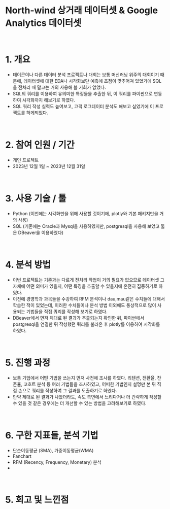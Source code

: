 # North-wind 상거래 데이터셋 & Google Analytics 데이터셋

<br />


# 1. 개요

* 데이콘이나 다른 데이터 분석 프로젝트나 대회는 보통 머신러닝 위주의 대회이기 때문에, 데이터셋에 대한 EDA나 시각화보단 예측에 초점이 맞추어져 있었기에 SQL을 전처리 때 말고는 거의 사용해 볼 기회가 없었다.
* SQL의 쿼리를 이용하여 유의미한 특징들을 추출한 뒤, 이 쿼리를 파이썬으로 연동하여 시각화까지 해보기로 하였다.
* SQL 쿼리 작성 실력도 높여보고, 고객 로그데이터 분석도 해보고 싶었기에 이 프로젝트를 하게되었다.



<br />



# 2. 참여 인원 / 기간
* 개인 프로젝트
* 2023년 12월 1일 ~ 2023년 12월 31일


<br />


# 3. 사용 기술 / 툴
* Python (이번에는 시각화만을 위해 사용할 것이기에, plotly와 기본 패키지만을 거의 사용)
* SQL (기존에는 Oracle과 Mysql을 사용하였지만, postgresql을 사용해 보았고 툴은 DBeaver을 이용하였다)


<br />



# 4. 분석 방법
* 이번 프로젝트는 기존과는 다르게 전처리 작업이 거의 필요가 없으므로 데이터셋 그 자체에 어떤 의미가 있을지, 어떤 특징을 추출할 수 있을지에 온전히 집중하기로 하였다.
* 이전에 경영학과 과목들을 수강하여 RFM 분석이나 dau,mau같은 수치들에 대해서 학습한 적이 있었는데, 이러한 수치들이나 분석 방법 이외에도 통상적으로 많이 사용되는 기법들을 직접 쿼리를 작성해 보기로 하였다.
* DBeaver에서 먼저 제대로 된 결과가 추출되는지 확인한 뒤, 파이썬에서 postgresql을 연결한 뒤 작성했던 쿼리를 불러온 후 plotly를 이용하여 시각화를 하였다. 
  

<br />


# 5. 진행 과정
* 보통 기업에서 어떤 기법을 쓰는지 먼저 사전에 조사를 하였다. 리텐션, 전환율, 잔존율, 코호트 분석 등 여러 기법들을 조사하였고, 어떠한 기법인지 설명만 본 뒤 직접 손으로 쿼리를 작성하여 그 결과를 도출하기로 하였다.
* 만약 제대로 된 결과가 나왔더라도, 속도 측면에서 느리다거나 더 간략하게 작성할 수 있을 것 같은 경우에는 더 개선할 수 있는 방법을 고려해보기로 하였다.

<br />


# 6. 구한 지표들, 분석 기법

* 단순이동평균 (SMA), 가중이동평균(WMA)
* Fanchart
* RFM (Recency, Frequency, Monetary) 분석
* 
<br />

# 5. 회고 및 느낀점


